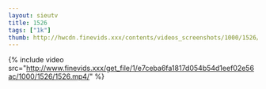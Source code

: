 ```yaml
--- 
layout: sieutv
title: 1526
tags: ["1k"]
thumb: http://hwcdn.finevids.xxx/contents/videos_screenshots/1000/1526/preview.mp4.jpg
---
```

{% include video src="http://www.finevids.xxx/get_file/1/e7ceba6fa1817d054b54d1eef02e56ac/1000/1526/1526.mp4/" %} 
